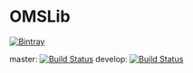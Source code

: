# OMSLib
[![Bintray](https://img.shields.io/bintray/v/jereksel/maven/OMSLib.svg)](https://bintray.com/jereksel/maven/OMSLib)


master: [![Build Status](https://travis-ci.org/jereksel/OMSLib.svg?branch=master)](https://travis-ci.org/jereksel/OMSLib) develop: [![Build Status](https://travis-ci.org/jereksel/OMSLib.svg?branch=develop)](https://travis-ci.org/jereksel/OMSLib)
